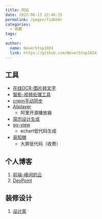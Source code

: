 ```yaml
---
title: 网站
date: 2022-06-13 22:46:15
permalink: /pages/f1dbb0/
categories:
  - 收藏
tags:
  - 
author: 
  name: NeverStop1024
  link: https://github.com/NeverStop1024
---
```

## 工具
* [在线OCR-图片转文字](https://web.baimiaoapp.com/)
* [智影-视频处理工具](https://zenvideo.qq.com/)
* [cnpm手动同步](https://npmmirror.com/sync/mine-demo-jian#logid=630d91b2ea96dd786ab7cc53)
* [Aliplayer](https://player.alicdn.com/aliplayer/presentation/index.html?type=playlist)
   * 阿里开源播放器
* [简历设计生成](https://github.com/huajian-pro/resume-design)
* [go-view](https://gitee.com/dromara/go-view)
  * echart低代码生成
* [易知微](https://easyv.cloud/)
  * 大屏低代码（收费）

## 个人博客
1. [前端-峰间的云](https://www.orzzone.com/)
2. [DevPoint](https://www.devpoint.cn/index.shtml)

## 装修设计
1. [设计家](https://www.shejijia.com/) 

